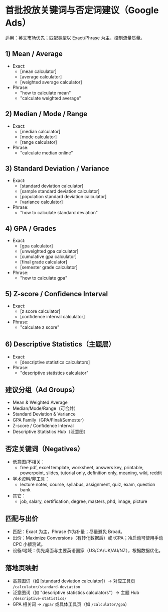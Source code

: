 # 首批投放关键词与否定词建议（Google Ads）

适用：英文市场优先；匹配类型以 Exact/Phrase 为主，控制流量质量。

## 1) Mean / Average
- Exact:
  - [mean calculator]
  - [average calculator]
  - [weighted average calculator]
- Phrase:
  - "how to calculate mean"
  - "calculate weighted average"

## 2) Median / Mode / Range
- Exact:
  - [median calculator]
  - [mode calculator]
  - [range calculator]
- Phrase:
  - "calculate median online"

## 3) Standard Deviation / Variance
- Exact:
  - [standard deviation calculator]
  - [sample standard deviation calculator]
  - [population standard deviation calculator]
  - [variance calculator]
- Phrase:
  - "how to calculate standard deviation"

## 4) GPA / Grades
- Exact:
  - [gpa calculator]
  - [unweighted gpa calculator]
  - [cumulative gpa calculator]
  - [final grade calculator]
  - [semester grade calculator]
- Phrase:
  - "how to calculate gpa"

## 5) Z-score / Confidence Interval
- Exact:
  - [z score calculator]
  - [confidence interval calculator]
- Phrase:
  - "calculate z score"

## 6) Descriptive Statistics（主题层）
- Exact:
  - [descriptive statistics calculators]
- Phrase:
  - "descriptive statistics calculator"

## 建议分组（Ad Groups）
- Mean & Weighted Average
- Median/Mode/Range（可合并）
- Standard Deviation & Variance
- GPA Family（GPA/Final/Semester）
- Z-score / Confidence Interval
- Descriptive Statistics Hub（泛意图）

## 否定关键词（Negatives）
- 低意图/不相关：
  - free pdf, excel template, worksheet, answers key, printable, powerpoint, slides, tutorial only, definition only, meaning, wiki, reddit
- 学术资料/非工具：
  - lecture notes, course, syllabus, assignment, quiz, exam, question bank
- 其它：
  - job, salary, certification, degree, masters, phd, image, picture

## 匹配与出价
- 匹配：Exact 为主，Phrase 作为补量；尽量避免 Broad。
- 出价：Maximize Conversions（有转化数据后）或 tCPA；冷启动可使用手动 CPC 小额测试。
- 设备/地域：优先桌面与主要英语国家（US/CA/UK/AU/NZ），根据数据优化。

## 落地页映射
- 高意图词（如 [standard deviation calculator]）→ 对应工具页 `/calculator/standard-deviation`
- 泛意图词（如 "descriptive statistics calculators"）→ 主题 Hub `/descriptive-statistics/`
- GPA 相关词 → `/gpa/` 或具体工具页（如 `/calculator/gpa`）

